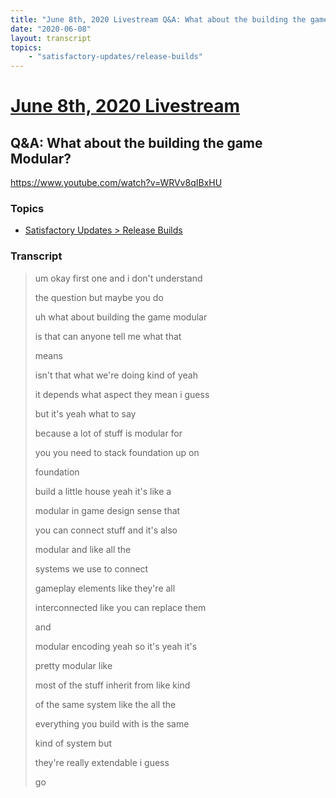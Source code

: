 ```yaml
---
title: "June 8th, 2020 Livestream Q&A: What about the building the game Modular?"
date: "2020-06-08"
layout: transcript
topics:
    - "satisfactory-updates/release-builds"
---
```

# [June 8th, 2020 Livestream](../2020-06-08.md)
## Q&A: What about the building the game Modular?
https://www.youtube.com/watch?v=WRVv8qIBxHU

### Topics
* [Satisfactory Updates > Release Builds](../topics/satisfactory-updates/release-builds.md)

### Transcript

> um okay first one and i don't understand
>
> the question but maybe you do
>
> uh what about building the game modular
>
> is that can anyone tell me what that
>
> means
>
> isn't that what we're doing kind of yeah
>
> it depends what aspect they mean i guess
>
> but it's yeah what to say
>
> because a lot of stuff is modular for
>
> you you need to stack foundation up on
>
> foundation
>
> build a little house yeah it's like a
>
> modular in game design sense that
>
> you can connect stuff and it's also
>
> modular and like all the
>
> systems we use to connect
>
> gameplay elements like they're all
>
> interconnected like you can replace them
>
> and
>
> modular encoding yeah so it's yeah it's
>
> pretty modular like
>
> most of the stuff inherit from like kind
>
> of the same system like the all the
>
> everything you build with is the same
>
> kind of system but
>
> they're really extendable i guess
>
> go
